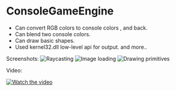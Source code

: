 # ConsoleGameEngine
- Can convert RGB colors to console colors , and back.
 - Can blend two console colors.
 - Can draw basic shapes.
 - Used kernel32.dll low-level api for output.
 and more..

 Screenshots:
![Raycasting](https://i.imgur.com/8xcIdZs.png)
![Image loading](https://i.imgur.com/ldrdkqR.png)
![Drawing primitives](https://i.imgur.com/LrdxRdA.png)

 Video:
 
[![Watch the video](https://i.ytimg.com/vi/enq7hgUtuYI/hqdefault.jpg)](https://www.youtube.com/watch?v=enq7hgUtuYI)
